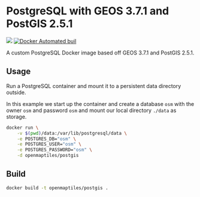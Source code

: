 # PostgreSQL with GEOS 3.7.1 and PostGIS 2.5.1
[![](https://images.microbadger.com/badges/image/openmaptiles/postgis.svg)](https://microbadger.com/images/openmaptiles/postgis "Get your own image badge on microbadger.com") [![Docker Automated buil](https://img.shields.io/docker/automated/openmaptiles/postgis.svg)]()

A custom PostgreSQL Docker image based off GEOS 3.7.1 and PostGIS 2.5.1.

## Usage

Run a PostgreSQL container and mount it to a persistent data directory outside.

In this example we start up the container and create a database `osm` with the owner `osm` and password `osm`
and mount our local directory `./data` as storage.

```bash
docker run \
    -v $(pwd)/data:/var/lib/postgresql/data \
    -e POSTGRES_DB="osm" \
    -e POSTGRES_USER="osm" \
    -e POSTGRES_PASSWORD="osm" \
    -d openmaptiles/postgis
```

## Build

```bash
docker build -t openmaptiles/postgis .
```
